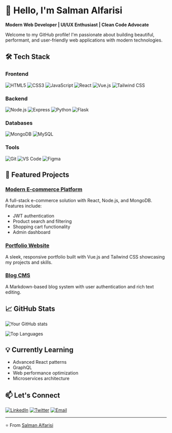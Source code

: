 # 👋 Hello, I'm Salman Alfarisi 

**Modern Web Developer | UI/UX Enthusiast | Clean Code Advocate**

Welcome to my GitHub profile! I'm passionate about building beautiful, performant, and user-friendly web applications with modern technologies.

## 🛠 Tech Stack

### Frontend
![HTML5](https://img.shields.io/badge/-HTML5-E34F26?style=flat-square&logo=html5&logoColor=white)
![CSS3](https://img.shields.io/badge/-CSS3-1572B6?style=flat-square&logo=css3)
![JavaScript](https://img.shields.io/badge/-JavaScript-F7DF1E?style=flat-square&logo=javascript&logoColor=black)
![React](https://img.shields.io/badge/-React-61DAFB?style=flat-square&logo=react&logoColor=black)
![Vue.js](https://img.shields.io/badge/-Vue.js-4FC08D?style=flat-square&logo=vue.js&logoColor=white)
![Tailwind CSS](https://img.shields.io/badge/-Tailwind_CSS-38B2AC?style=flat-square&logo=tailwind-css&logoColor=white)

### Backend
![Node.js](https://img.shields.io/badge/-Node.js-339933?style=flat-square&logo=node.js&logoColor=white)
![Express](https://img.shields.io/badge/-Express-000000?style=flat-square&logo=express&logoColor=white)
![Python](https://img.shields.io/badge/-Python-3776AB?style=flat-square&logo=python&logoColor=white)
![Flask](https://img.shields.io/badge/-Flask-000000?style=flat-square&logo=flask&logoColor=white)

### Databases
![MongoDB](https://img.shields.io/badge/-MongoDB-47A248?style=flat-square&logo=mongodb&logoColor=white)
![MySQL](https://img.shields.io/badge/-MySQL-4479A1?style=flat-square&logo=mysql&logoColor=white)

### Tools
![Git](https://img.shields.io/badge/-Git-F05032?style=flat-square&logo=git&logoColor=white)
![VS Code](https://img.shields.io/badge/-VS_Code-007ACC?style=flat-square&logo=visual-studio-code&logoColor=white)
![Figma](https://img.shields.io/badge/-Figma-F24E1E?style=flat-square&logo=figma&logoColor=white)

## 🌟 Featured Projects

### [Modern E-commerce Platform](https://github.com/yourusername/ecommerce-platform)
A full-stack e-commerce solution with React, Node.js, and MongoDB. Features include:
- JWT authentication
- Product search and filtering
- Shopping cart functionality
- Admin dashboard

### [Portfolio Website](https://github.com/yourusername/portfolio)
A sleek, responsive portfolio built with Vue.js and Tailwind CSS showcasing my projects and skills.

### [Blog CMS](https://github.com/yourusername/blog-cms)
A Markdown-based blog system with user authentication and rich text editing.

## 📈 GitHub Stats

![Your GitHub stats](https://github-readme-stats.vercel.app/api?username=salmanalfarisi-hello&show_icons=true&theme=radical)

![Top Languages](https://github-readme-stats.vercel.app/api/top-langs/?username=salmanalfarisi-hello&layout=compact&theme=radical)

## 💡 Currently Learning
- Advanced React patterns
- GraphQL
- Web performance optimization
- Microservices architecture

## 📫 Let's Connect
[![LinkedIn](https://img.shields.io/badge/-LinkedIn-0A66C2?style=flat-square&logo=linkedin&logoColor=white)](https://linkedin.com/in/yourprofile)
[![Twitter](https://img.shields.io/badge/-Twitter-1DA1F2?style=flat-square&logo=twitter&logoColor=white)](https://twitter.com/yourhandle)
[![Email](https://img.shields.io/badge/-Email-D14836?style=flat-square&logo=gmail&logoColor=white)](mailto:youremail@example.com)

---

⭐️ From [Salman Alfarisi](https://github.com/salmanalfarisi-hello)

